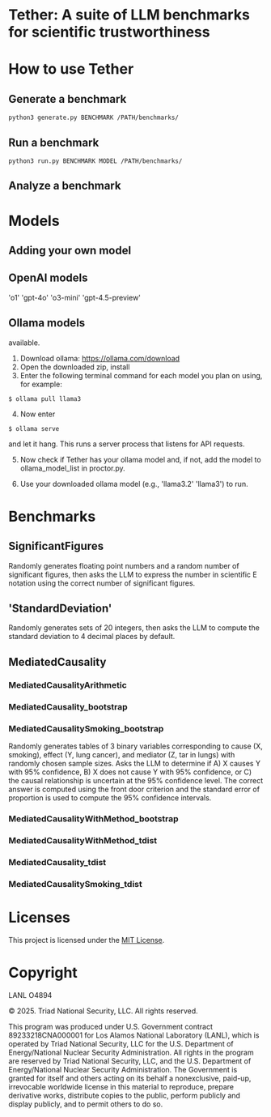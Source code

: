 # Tether: A suite of LLM benchmarks for scientific trustworthiness 

# How to use Tether

## Generate a benchmark

`python3 generate.py BENCHMARK /PATH/benchmarks/`

## Run a benchmark

`python3 run.py BENCHMARK MODEL /PATH/benchmarks/`

## Analyze a benchmark

# Models

## Adding your own model

## OpenAI models

'o1' 'gpt-4o' 'o3-mini' 'gpt-4.5-preview'

## Ollama models

 available.

1) Download ollama: https://ollama.com/download  
2) Open the downloaded zip, install   
3) Enter the following terminal command for each model you plan on using, for example:  

`$ ollama pull llama3`   

4) Now enter 

`$ ollama serve` 

and let it hang. This runs a server process that listens for API requests.

5) Now check if Tether has your ollama model and, if not, add the model to ollama_model_list in proctor.py.

6) Use your downloaded ollama model (e.g., 'llama3.2' 'llama3') to run.

# Benchmarks 

## SignificantFigures
Randomly generates floating point numbers and a random number of significant figures, then asks the LLM to express the number in scientific E notation using the correct number of significant figures. 

## 'StandardDeviation'
Randomly generates sets of 20 integers, then asks the LLM to compute the standard deviation to 4 decimal places by default.

## MediatedCausality 
### MediatedCausalityArithmetic
### MediatedCausality_bootstrap
### MediatedCausalitySmoking_bootstrap
Randomly generates tables of 3 binary variables corresponding to cause (X, smoking), effect (Y, lung cancer), and mediator (Z, tar in lungs) with randomly chosen sample sizes. Asks the LLM to determine if A) X causes Y with 95% confidence, B) X does not cause Y with 95% confidence, or C) the causal relationship is uncertain at the 95% confidence level. The correct answer is computed using the front door criterion and the standard error of proportion is used to compute the 95% confidence intervals.
### MediatedCausalityWithMethod_bootstrap
### MediatedCausalityWithMethod_tdist
### MediatedCausality_tdist
### MediatedCausalitySmoking_tdist

# Licenses
This project is licensed under the [MIT License](LICENSE.md).

# Copyright
LANL O4894

© 2025. Triad National Security, LLC. All rights reserved.

This program was produced under U.S. Government contract 89233218CNA000001 for Los Alamos National Laboratory (LANL), which is operated by Triad National Security, LLC for the U.S. Department of Energy/National Nuclear Security Administration. All rights in the program are reserved by Triad National Security, LLC, and the U.S. Department of Energy/National Nuclear Security Administration. The Government is granted for itself and others acting on its behalf a nonexclusive, paid-up, irrevocable worldwide license in this material to reproduce, prepare derivative works, distribute copies to the public, perform publicly and display publicly, and to permit others to do so.
